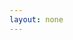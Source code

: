 ```yaml
---
layout: none
---
```


<RedoclyAPIBlock src="/firefly-services/docs/photoshop_actions.json" width="600px" disableSidebar hideTryItPanel />

